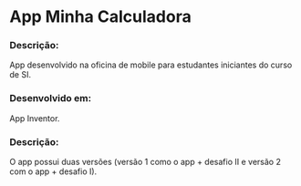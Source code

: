 # App Minha Calculadora

### Descrição:
App desenvolvido na oficina de mobile para estudantes iniciantes do curso de SI. 

### Desenvolvido em: 
App Inventor.

### Descrição: 
O app possui duas versões (versão 1 como o app + desafio II e versão 2 com o app + desafio I).

